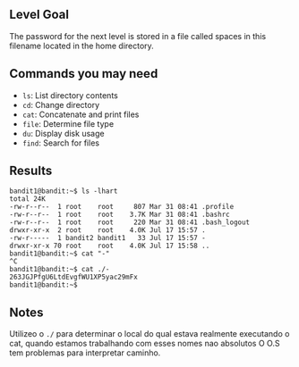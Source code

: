 ## Level Goal

The password for the next level is stored in a file called spaces in this filename located in the home directory.

## Commands you may need

* `ls`: List directory contents
* `cd`: Change directory
* `cat`: Concatenate and print files
* `file`: Determine file type
* `du`: Display disk usage
* `find`: Search for files

## Results

```
bandit1@bandit:~$ ls -lhart
total 24K
-rw-r--r--  1 root    root     807 Mar 31 08:41 .profile
-rw-r--r--  1 root    root    3.7K Mar 31 08:41 .bashrc
-rw-r--r--  1 root    root     220 Mar 31 08:41 .bash_logout
drwxr-xr-x  2 root    root    4.0K Jul 17 15:57 .
-rw-r-----  1 bandit2 bandit1   33 Jul 17 15:57 -
drwxr-xr-x 70 root    root    4.0K Jul 17 15:58 ..
bandit1@bandit:~$ cat "-"
^C
bandit1@bandit:~$ cat ./-
263JGJPfgU6LtdEvgfWU1XP5yac29mFx
bandit1@bandit:~$

``` 

## Notes

Utilizeo o `./` para determinar o local do qual estava realmente executando o cat, quando estamos trabalhando com esses nomes nao absolutos
O O.S tem problemas para interpretar caminho.
